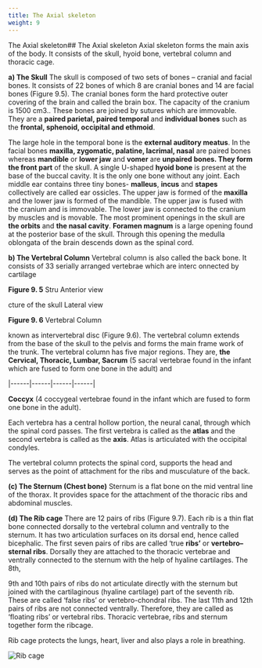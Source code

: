 ```yaml
---
title: The Axial skeleton
weight: 9
---
```


The Axial skeleton## The Axial skeleton
 Axial skeleton forms the main axis of the body. It consists of the skull, hyoid bone, vertebral column and thoracic cage.

**a) The Skull** The skull is composed of two sets of bones – cranial and facial bones. It consists of 22 bones of which 8 are cranial bones and 14 are facial bones (Figure 9.5). The cranial bones form the hard protective outer covering of the brain and called the brain box. The capacity of the cranium is 1500 cm3.. These bones are joined by sutures which are immovable. They are a **paired parietal, paired temporal** and **individual bones** such as the **frontal, sphenoid, occipital and ethmoid**.




  

The large hole in the temporal bone is the **external auditory meatus**. In the facial bones **maxilla, zygomatic, palatine, lacrimal, nasal** are paired bones whereas **mandible** or **lower jaw** and **vomer** are **unpaired bones. They form the front part** of the skull. A single U-shaped **hyoid bone** is present at the base of the buccal cavity. It is the only one bone without any joint. Each middle ear contains three tiny bones- **malleus**, **incus** and **stapes** collectively are called ear ossicles. The upper jaw is formed of the **maxilla** and the lower jaw is formed of the mandible. The upper jaw is fused with the cranium and is immovable. The lower jaw is connected to the cranium by muscles and is movable. The most prominent openings in the skull are **the orbits** and **the nasal cavity**. **Foramen magnum** is a large opening found at the posterior base of the skull. Through this opening the medulla oblongata of the brain descends down as the spinal cord.

**b) The Vertebral Column** Vertebral column is also called the back bone. It consists of 33 serially arranged vertebrae which are interc onnected by cartilage

**Figure 9. 5** Stru Anterior view  

cture of the skull Lateral view

**Figure 9. 6** Vertebral Column

known as intervertebral disc (Figure 9.6). The vertebral column extends from the base of the skull to the pelvis and forms the main frame work of the trunk. The vertebral column has five major regions. They are, **the Cervical, Thoracic, Lumbar, Sacrum** (5 sacral vertebrae found in the infant which are fused to form one bone in the adult) and







|------|------|------|------|





  

**Coccyx** (4 coccygeal vertebrae found in the infant which are fused to form one bone in the adult).

Each vertebra has a central hollow portion, the neural canal, through which the spinal cord passes. The first vertebra is called as the **atlas** and the second vertebra is called as the **axis**. Atlas is articulated with the occipital condyles.

The vertebral column protects the spinal cord, supports the head and serves as the point of attachment for the ribs and musculature of the back.

**(c) The Sternum (Chest bone)** Sternum is a flat bone on the mid ventral line of the thorax. It provides space for the attachment of the thoracic ribs and abdominal muscles.

**(d) The Rib cage** There are 12 pairs of ribs (Figure 9.7). Each rib is a thin flat bone connected dorsally to the vertebral column and ventrally to the sternum. It has two articulation surfaces on its dorsal end, hence called bicephalic. The first seven pairs of ribs are called ‘true **ribs’** or **vertebro–sternal ribs**. Dorsally they are attached to the thoracic vertebrae and ventrally connected to the sternum with the help of hyaline cartilages. The 8th,

9th and 10th pairs of ribs do not articulate directly with the sternum but joined with the cartilaginous (hyaline cartilage) part of the seventh rib. These are called ‘false ribs’ or vertebro-chondral ribs. The last 11th and 12th pairs of ribs are not connected ventrally. Therefore, they are called as ‘floating ribs’ or vertebral ribs. Thoracic vertebrae, ribs and sternum together form the ribcage.

Rib cage protects the lungs, heart, liver and also plays a role in breathing.  

![ Rib cage](9.7.png "")


